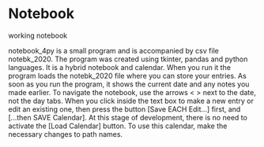 # Notebook
working notebook

notebook_4py is a small program and is accompanied by csv file notebk_2020. The program was created using tkinter, pandas and python languages. It is a hybrid notebook and calendar. When you run it the program loads the notebk_2020 file where you can store your entries. As soon as you run the program, it shows the current date and any notes you made earlier. To navigate the notebook, use the arrows < > next to the date, not the day tabs. When you click inside the text box to make a new entry or edit an existing one, then press the button [Save EACH Edit...] first, and [...then SAVE Calendar]. At this stage of development, there is no need to activate the [Load Calendar] button. 
To use this calendar, make the necessary changes to path names.
